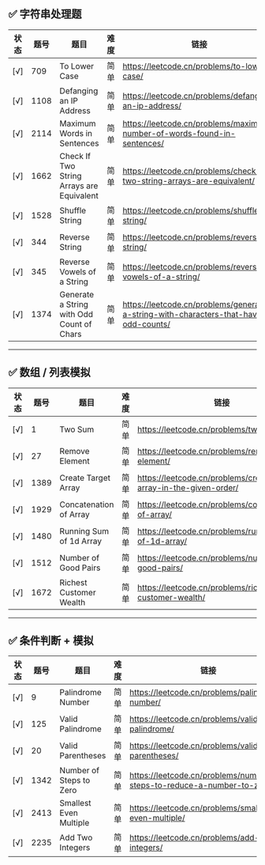 ## ✅ 字符串处理题

| 状态 | 题号 | 题目 | 难度 | 链接 |
|------|------|------|------|------|
| [√] | 709  | To Lower Case               | 简单 | https://leetcode.cn/problems/to-lower-case/ |
| [√] | 1108 | Defanging an IP Address     | 简单 | https://leetcode.cn/problems/defanging-an-ip-address/ |
| [√] | 2114 | Maximum Words in Sentences  | 简单 | https://leetcode.cn/problems/maximum-number-of-words-found-in-sentences/ |
| [√] | 1662 | Check If Two String Arrays are Equivalent | 简单 | https://leetcode.cn/problems/check-if-two-string-arrays-are-equivalent/ |
| [√] | 1528 | Shuffle String              | 简单 | https://leetcode.cn/problems/shuffle-string/ |
| [√] | 344  | Reverse String              | 简单 | https://leetcode.cn/problems/reverse-string/ |
| [√] | 345  | Reverse Vowels of a String  | 简单 | https://leetcode.cn/problems/reverse-vowels-of-a-string/ |
| [√] | 1374 | Generate a String with Odd Count of Chars | 简单 | https://leetcode.cn/problems/generate-a-string-with-characters-that-have-odd-counts/ |

---

## ✅ 数组 / 列表模拟

| 状态 | 题号 | 题目 | 难度 | 链接 |
|------|------|------|------|------|
| [√] | 1    | Two Sum                    | 简单 | https://leetcode.cn/problems/two-sum/ |
| [√] | 27   | Remove Element             | 简单 | https://leetcode.cn/problems/remove-element/ |
| [√] | 1389 | Create Target Array        | 简单 | https://leetcode.cn/problems/create-target-array-in-the-given-order/ |
| [√] | 1929 | Concatenation of Array     | 简单 | https://leetcode.cn/problems/concatenation-of-array/ |
| [√] | 1480 | Running Sum of 1d Array    | 简单 | https://leetcode.cn/problems/running-sum-of-1d-array/ |
| [√] | 1512 | Number of Good Pairs       | 简单 | https://leetcode.cn/problems/number-of-good-pairs/ |
| [√] | 1672 | Richest Customer Wealth    | 简单 | https://leetcode.cn/problems/richest-customer-wealth/ |

---

## ✅ 条件判断 + 模拟

| 状态 | 题号 | 题目 | 难度 | 链接 |
|------|------|------|------|------|
| [√] | 9    | Palindrome Number          | 简单 | https://leetcode.cn/problems/palindrome-number/ |
| [√] | 125  | Valid Palindrome           | 简单 | https://leetcode.cn/problems/valid-palindrome/ |
| [√] | 20   | Valid Parentheses          | 简单 | https://leetcode.cn/problems/valid-parentheses/ |
| [√] | 1342 | Number of Steps to Zero    | 简单 | https://leetcode.cn/problems/number-of-steps-to-reduce-a-number-to-zero/ |
| [√] | 2413 | Smallest Even Multiple     | 简单 | https://leetcode.cn/problems/smallest-even-multiple/ |
| [√] | 2235 | Add Two Integers           | 简单 | https://leetcode.cn/problems/add-two-integers/ |



